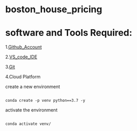 # boston_house_pricing

# software and Tools Required:

1.[Github_Account](https://github.com/)

2.[VS_code_IDE](https://code.visualstudio.com/)

3.[Git](https://git-scm.com/)

4.Cloud Platform

create a new environment

```

conda create -p venv python==3.7 -y

```

activate the environment
```

conda activate venv/
```

